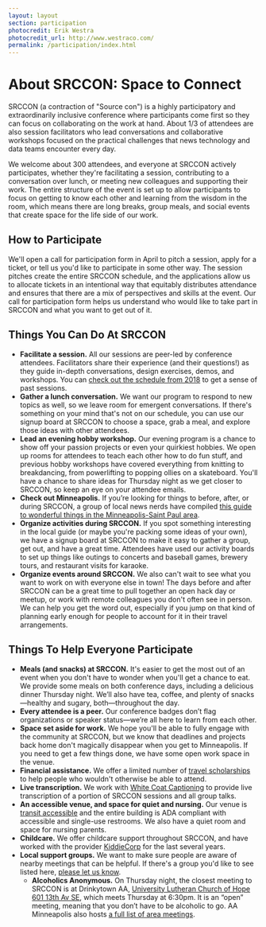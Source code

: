 ```yaml
---
layout: layout
section: participation
photocredit: Erik Westra
photocredit_url: http://www.westraco.com/
permalink: /participation/index.html
---
```


# About SRCCON: Space to Connect

SRCCON (a contraction of "Source con") is a highly participatory and extraordinarily inclusive conference where participants come first so they can focus on collaborating on the work at hand. About 1/3 of attendees are also session facilitators who lead conversations and collaborative workshops focused on the practical challenges that news technology and data teams encounter every day. 

We welcome about 300 attendees, and everyone at SRCCON actively participates, whether they're facilitating a session, contributing to a conversation over lunch, or meeting new colleagues and supporting their work. The entire structure of the event is set up to allow participants to focus on getting to know each other and learning from the wisdom in the room, which means there are long breaks, group meals, and social events that create space for the life side of our work.

## How to Participate

We'll open a call for participation form in April to pitch a session, apply for a ticket, or tell us you'd like to participate in some other way. The session pitches create the entire SRCCON schedule, and the applications allow us to allocate tickets in an intentional way that equitably distributes attendance and ensures that there are a mix of perspectives and skills at the event. Our call for participation form helps us understand who would like to take part in SRCCON and what you want to get out of it.

## Things You Can Do At SRCCON

* **Facilitate a session.** All our sessions are peer-led by conference attendees. Facilitators share their experience (and their questions!) as they guide in-depth conversations, design exercises, demos, and workshops. You can [check out the schedule from 2018](https://2018.srccon.org/schedule/#_show-all) to get a sense of past sessions.
* **Gather a lunch conversation.** We want our program to respond to new topics as well, so we leave room for emergent conversations. If there's something on your mind that's not on our schedule, you can use our signup board at SRCCON to choose a space, grab a meal, and explore those ideas with other attendees.
* **Lead an evening hobby workshop.** Our evening program is a chance to show off your passion projects or even your quirkiest hobbies. We open up rooms for attendees to teach each other how to do fun stuff, and previous hobby workshops have covered everything from knitting to breakdancing, from powerlifting to popping ollies on a skateboard. You'll have a chance to share ideas for Thursday night as we get closer to SRCCON, so keep an eye on your attendee emails.
* **Check out Minneapolis.** If you’re looking for things to before, after, or during SRCCON, a group of local news nerds have compiled [this guide to wonderful things in the Minneapolis-Saint Paul area](/local-guide).
* **Organize activities during SRCCON.** If you spot something interesting in the local guide (or maybe you're packing some ideas of your own), we have a signup board at SRCCON to make it easy to gather a group, get out, and have a great time. Attendees have used our activity boards to set up things like outings to concerts and baseball games, brewery tours, and restaurant visits for karaoke.
* **Organize events around SRCCON.** We also can't wait to see what you want to work on with everyone else in town! The days before and after SRCCON can be a great time to pull together an open hack day or meetup, or work with remote colleagues you don't often see in person. We can help you get the word out, especially if you jump on that kind of planning early enough for people to account for it in their travel arrangements.

## Things To Help Everyone Participate

* **Meals (and snacks) at SRCCON.** It's easier to get the most out of an event when you don't have to wonder when you'll get a chance to eat. We provide some meals on both conference days, including a delicious dinner Thursday night. We’ll also have tea, coffee, and plenty of snacks—healthy and sugary, both—throughout the day.
* **Every attendee is a peer.** Our conference badges don’t flag organizations or speaker status—we’re all here to learn from each other.
* **Space set aside for work.** We hope you'll be able to fully engage with the community at SRCCON, but we know that deadlines and projects back home don't magically disappear when you get to Minneapolis. If you need to get a few things done, we have some open work space in the venue.
* **Financial assistance.** We offer a limited number of [travel scholarships](/scholarships) to help people who wouldn't otherwise be able to attend. 
* **Live transcription.** We work with [White Coat Captioning](http://www.whitecoatcaptioning.com/) to provide live transcription of a portion of SRCCON sessions and all group talks.
* **An accessible venue, and space for quiet and nursing.** Our venue is [transit accessible](https://mac-events.org/directions/index.html) and the entire building is ADA compliant with accessible and single-use restrooms. We also have a quiet room and space for nursing parents.
* **Childcare.** We offer childcare support throughout SRCCON, and have worked with the provider [KiddieCorp](https://www.kiddiecorp.com/) for the last several years.
* **Local support groups.** We want to make sure people are aware of nearby meetings that can be helpful. If there's a group you'd like to see listed here, [please let us know](mailto:srccon@opennews.org).
    * **Alcoholics Anonymous.** On Thursday night, the closest meeting to SRCCON is at Drinkytown AA, [University Lutheran Church of Hope 601 13th Av SE](https://www.google.com/maps/place/University+Lutheran+Church+of+Hope/@44.983557,-93.235761,15z/data=!4m2!3m1!1s0x0:0x7e2b9cb466a3fbda?sa=X&ei=4jiEVZyHMcbgoASy45voCQ&ved=0CG8Q_BIwCg), which meets Thursday at 6:30pm. It is an “open” meeting, meaning that you don’t have to be alcoholic to go. AA Minneapolis also hosts [a full list of area meetings](https://aaminneapolis.org/meetings/?tsml-day=4&tsml-region=1388).

